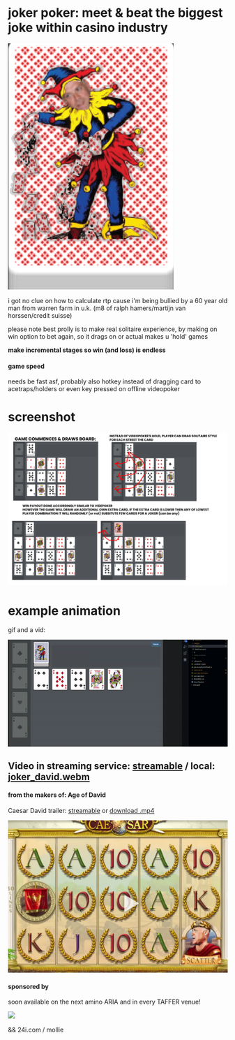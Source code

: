 # joker poker: meet & beat the biggest joke within casino industry
![](david.png)

i got no clue on how to calculate rtp cause i'm being bullied by a 60 year old man from warren farm in u.k. (m8 of ralph hamers/martijn van horssen/credit suisse)

please note best prolly is to make real solitaire experience, by making on win option to bet again, so it drags on or actual makes u 'hold' games

**make incremental stages so win (and loss) is endless**

#### game speed
needs be fast asf, probably also hotkey instead of dragging card to acetraps/holders or even key pressed on offline videopoker

# screenshot
![](poker_game.png)

# example animation

gif and a vid:


![example gif](example-animation.gif)

## Video in streaming service: [streamable](https://streamable.com/uglo8g) / local: [joker_david.webm](joker_david.webm)

#### from the makers of: Age of David

Caesar David trailer:
[streamable](https://streamable.com/4zpzzy) or [download .mp4](https://github.com/martijn-martens/memories/blob/main/caesardavid-2.mp4)

![dave](ageofdavid.png)


#### sponsored by
soon available on the next amino ARIA and in every TAFFER venue!

![](https://shop-jontaffer-com.3dcartstores.com/assets/images/thumbnails/Raise%20the%20Bar%20Cover_thumbnail.jpg)

&& 24i.com / mollie


